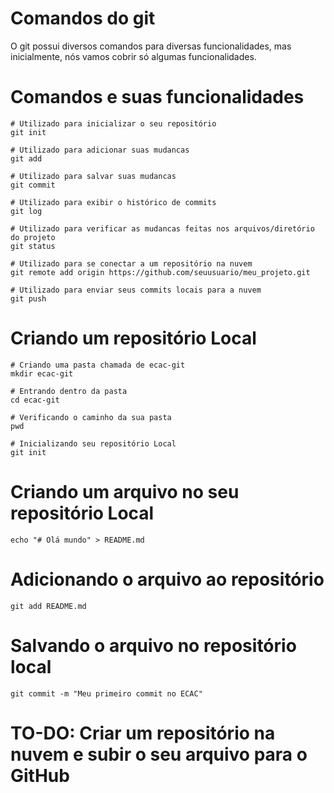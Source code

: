 # Comandos do git

O git possui diversos comandos para diversas funcionalidades, mas inicialmente, nós vamos cobrir só algumas funcionalidades.

# Comandos e suas funcionalidades

```shell
# Utilizado para inicializar o seu repositório
git init

# Utilizado para adicionar suas mudancas
git add

# Utilizado para salvar suas mudancas
git commit

# Utilizado para exibir o histórico de commits
git log

# Utilizado para verificar as mudancas feitas nos arquivos/diretório do projeto
git status

# Utilizado para se conectar a um repositório na nuvem
git remote add origin https://github.com/seuusuario/meu_projeto.git

# Utilizado para enviar seus commits locais para a nuvem
git push
```

# Criando um repositório Local

```shell
# Criando uma pasta chamada de ecac-git
mkdir ecac-git

# Entrando dentro da pasta
cd ecac-git

# Verificando o caminho da sua pasta
pwd

# Inicializando seu repositório Local
git init
```

# Criando um arquivo no seu repositório Local

```shell
echo "# Olá mundo" > README.md
```

# Adicionando o arquivo ao repositório

```shell
git add README.md
```

# Salvando o arquivo no repositório local

```shell
git commit -m "Meu primeiro commit no ECAC"
```

# TO-DO: Criar um repositório na nuvem e subir o seu arquivo para o GitHub




